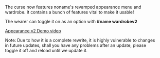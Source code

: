 The curse now features noname's revamped appearance menu and wardrobe. It contains a bunch of features vital to make it usable! 

The wearer can toggle it on as an option with **#name wardrobev2** 

[Appearance v2 Demo video](https://www.youtube.com/watch?v=1y6cN_tlbQY)

Note: Due to how it is a complete rewrite, it is highly vulnerable to changes in future updates, shall  you have any problems after an update, please toggle it off and reload until we update it.